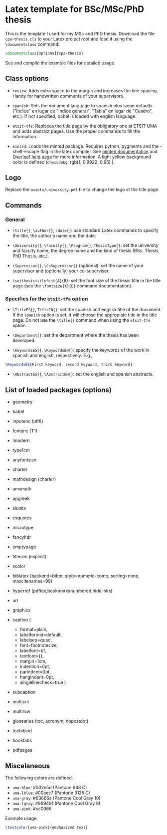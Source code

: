 # Latex template for BSc/MSc/PhD thesis

This is the template I used for my MSc and PhD thesis. Download the file `cpa-thesis.cls` to your Latex project root and load it using the `\documentclass` command:

```latex
\documentclass[options]{cpa-thesis}
```

See and compile the example files for detailed usage.

## Class options

- `review`: Adds extra space to the margin and increases the line spacing. Handy for handwritten comments of your supervisors.

- `spanish`: Sets the document language to spanish plus some defaults ("Índice" en lugar de "Índice general", "Tabla" en lugar de "Cuadro", etc.). If not specified, babel is loaded with english language.

- `etsit-tfe`: Replaces the title page by the obligatory one at ETSIT UMA and adds abstract pages. Use the proper commands to fill the information.

- `minted`: Loads the minted package. Requires python, pygments and the -shell-escape flag in the latex compiler. See [minted documentation](https://texdoc.org/serve/minted.pdf/0) and [Overleaf help page](https://overleaf.com/learn/latex/Code_Highlighting_with_minted) for more information. A light yellow background color is defined (`dhscodebg`: rgb(1, 0.9922, 0.95) ).

## Logo

Replace the `assets/university.pdf` file to change the logo at the title page.

## Commands

### General

- `\title{}`, `\author{}`, `\date{}`: use standard Latex commands to specify the title, the author's name and the date.

- `\University{}`, `\Faculty{}`, `\Program{}`, `ThesisType{}`: set the university and faculty name, the degree name and the kind of thesis (BSc. Thesis, PhD Thesis, etc.).

- `\Supervisor{}`, `\CoSupervisor{}` (optional): set the name of your supervisor and (optionally) your co-supervisor.

- `\setthesistitlefont{A}{B}`: set the font size of the thesis title in the title page (see the `\fontsize{A}{B}` command documentation).

### Specifics for the `etsit-tfe` option

- `\TitleES{}`, `TitleEN{}`: set the spanish and english title of the document. If the `spanish` option is set, it will choose the appropiate title in the title page. Do not use the `\title{}` command when using the `etsit-tfe` option.

- `\Department{}`: set the department where the thesis has been developed.

- `\KeywordsES{}`, `\KeywordsEN{}`: specify the keywords of the work in spanish and english, respectively. E.g.,
```latex
\KeywordsES{First keyword, second keyword, third keyword}
```

- `\AbstractES{}`, `\AbstractEN{}`: set the english and spanish abstracts.

## List of loaded packages (options)

- geometry
- babel
- inputenc (utf8)
- fontenc (T1)
- lmodern
- type1cm
- anyfontsize
- charter
- mathdesign (charter)
- amsmath
- upgreek
- siunitx
- csquotes
- microtype

- fancyhdr
- emptypage
- titlesec (explicit)
- xcolor
- biblatex (backend=biber, style=numeric-comp, sorting=none, maxcitenames=99)
- hyperref (pdftex,bookmarksnumbered,hidelinks)
- url

- graphicx
- caption (
    - format=plain,
    - labelformat=default,
    - labelsep=quad,
    - font=footnotesize,
    - labelfont=bf,
    - textfont={},
    - margin=1cm,
    - indention=0pt,
    - parindent=0pt,
    - hangindent=0pt,
    - singlelinecheck=true
    )
- subcaption
- multicol
- multirow
- glossaries (toc, acronym, nopostdot)
- tocbibind
- booktabs
- pdfpages

## Miscelaneous

The following colors are defined:
- `uma-blue`: #002e5d (Pantone 648 C)
- `uma-lblue`: #00aec7 (Pantone 3125 C)
- `uma-gray`: #63666a (Pantone Cool Gray 10)
- `uma-lgray`: #969491 (Pantone Cool Gray 8)
- `uma-pink`: #cc0066 

Example usage:
```latex
\textcolor{uma-pink}{emphasized text}
```